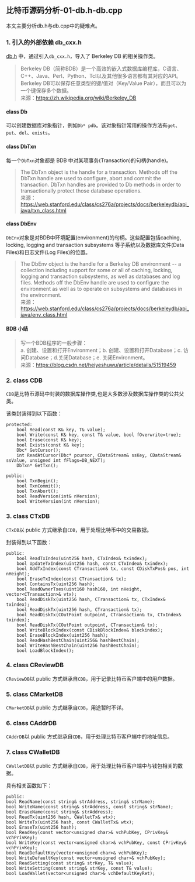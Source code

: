 ## 比特币源码分析-01-db.h-db.cpp

本文主要分析db.h与db.cpp中的疑难点。

### 1. 引入的外部依赖 db_cxx.h

[db.h](src/db.h) 中，通过引入`db_cxx.h`，导入了 Berkeley DB 的相关操作类。

> Berkeley DB（简称BDB）是一个高效的嵌入式数据库编程库，C语言、C++、Java、Perl、Python、Tcl以及其他很多语言都有其对应的API。Berkeley DB可以保存任意类型的键/值对（Key/Value Pair），而且可以为一个键保存多个数据。  
> 来源：https://zh.wikipedia.org/wiki/Berkeley_DB

#### class Db

可以创建数据库对象指针，例如`Db* pdb`。该对象指针常用的操作方法有`get`、`put`、`del`、`exists`。

#### class DbTxn

每一个`DbTxn`对象都是 BDB 中对某项事务(Transaction)的句柄(handle)。

> The DbTxn object is the handle for a transaction. Methods off the DbTxn handle are used to configure, abort and commit the transaction. DbTxn handles are provided to Db methods in order to transactionally protect those database operations.  
> 来源：https://web.stanford.edu/class/cs276a/projects/docs/berkeleydb/api_java/txn_class.html

#### class DbEnv

`DbEnv`对象是对BDB中环境配置(environment)的句柄。这些配置包括caching, locking, logging and transaction subsystems 等子系统以及数据库文件(Data Files)和日志文件(Log Files)的位置。

> The DbEnv object is the handle for a Berkeley DB environment -- a collection including support for some or all of caching, locking, logging and transaction subsystems, as well as databases and log files. Methods off the DbEnv handle are used to configure the environment as well as to operate on subsystems and databases in the environment.  
> 来源：https://web.stanford.edu/class/cs276a/projects/docs/berkeleydb/api_java/env_class.html

#### BDB 小结

> 写一个BDB程序的一般步骤：  
> a. 创建、设置和打开Environment；b. 创建、设置和打开Database；c. 访问Database；d.关闭Database；e. 关闭Environment。  
> 来源：https://blog.csdn.net/heiyeshuwu/article/details/51519459

### 2. class CDB

`CDB`是比特币源码中封装的数据库操作类,也是大多数涉及数据库操作类的公共父类。

该类封装得到以下函数：
```
protected:
    bool Read(const K& key, T& value);
    bool Write(const K& key, const T& value, bool fOverwrite=true);
    bool Erase(const K& key);
    bool Exists(const K& key);
    Dbc* GetCursor();
    int ReadAtCursor(Dbc* pcursor, CDataStream& ssKey, CDataStream& ssValue, unsigned int fFlags=DB_NEXT);
    DbTxn* GetTxn();

public:
    bool TxnBegin();
    bool TxnCommit();
    bool TxnAbort();
    bool ReadVersion(int& nVersion);
    bool WriteVersion(int nVersion);
```

### 3. class CTxDB

`CTxDB`以 public 方式继承自`CDB`，用于处理比特币中的交易数据。

封装得到以下函数：

```
public:
    bool ReadTxIndex(uint256 hash, CTxIndex& txindex);
    bool UpdateTxIndex(uint256 hash, const CTxIndex& txindex);
    bool AddTxIndex(const CTransaction& tx, const CDiskTxPos& pos, int nHeight);
    bool EraseTxIndex(const CTransaction& tx);
    bool ContainsTx(uint256 hash);
    bool ReadOwnerTxes(uint160 hash160, int nHeight, vector<CTransaction>& vtx);
    bool ReadDiskTx(uint256 hash, CTransaction& tx, CTxIndex& txindex);
    bool ReadDiskTx(uint256 hash, CTransaction& tx);
    bool ReadDiskTx(COutPoint outpoint, CTransaction& tx, CTxIndex& txindex);
    bool ReadDiskTx(COutPoint outpoint, CTransaction& tx);
    bool WriteBlockIndex(const CDiskBlockIndex& blockindex);
    bool EraseBlockIndex(uint256 hash);
    bool ReadHashBestChain(uint256& hashBestChain);
    bool WriteHashBestChain(uint256 hashBestChain);
    bool LoadBlockIndex();
```

### 4. class CReviewDB

`CReviewDB`以 public 方式继承自`CDB`，用于记录比特币客户端中的用户数据。

### 5. class CMarketDB

`CMarketDB`以 public 方式继承自`CDB`，用途暂时不详。

### 6. class CAddrDB

`CAddrDB`以 public 方式继承自`CDB`，用于处理比特币客户端中的地址信息。

### 7. class CWalletDB

`CWalletDB`以 public 方式继承自`CDB`，用于处理比特币客户端中与钱包相关的数据。

具有相关函数如下：

```
public:
bool ReadName(const string& strAddress, string& strName);
bool WriteName(const string& strAddress, const string& strName);
bool EraseName(const string& strAddress);
bool ReadTx(uint256 hash, CWalletTx& wtx);
bool WriteTx(uint256 hash, const CWalletTx& wtx);
bool EraseTx(uint256 hash);
bool ReadKey(const vector<unsigned char>& vchPubKey, CPrivKey& vchPrivKey);
bool WriteKey(const vector<unsigned char>& vchPubKey, const CPrivKey& vchPrivKey);
bool ReadDefaultKey(vector<unsigned char>& vchPubKey);
bool WriteDefaultKey(const vector<unsigned char>& vchPubKey);
bool ReadSetting(const string& strKey, T& value);
bool WriteSetting(const string& strKey, const T& value);
bool LoadWallet(vector<unsigned char>& vchDefaultKeyRet);
```